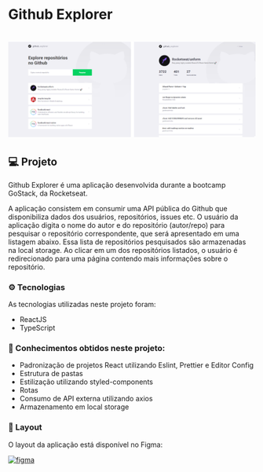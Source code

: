 # Github Explorer

<h1 align="center">
    <img src="./src/assets/banner.png">
</h1>

## 💻 Projeto

Github Explorer é uma aplicação desenvolvida durante a bootcamp GoStack, da Rocketseat.

A aplicação consistem em consumir uma API pública do Github que disponibiliza dados dos usuários, repositórios, issues etc. O usuário da aplicação digita o nome do autor e do repositório (autor/repo) para pesquisar o repositório correspondente, que será apresentado em uma listagem abaixo. Essa lista de repositórios pesquisados são armazenadas na local storage. Ao clicar em um dos repositórios listados, o usuário é redirecionado para uma página contendo mais informações sobre o repositório.


### ⚙️ Tecnologias

As tecnologias utilizadas neste projeto foram:

- ReactJS
- TypeScript


### 🚀 Conhecimentos obtidos neste projeto:
- Padronização de projetos React utilizando Eslint, Prettier e Editor Config
- Estrutura de pastas
- Estilização utilizando styled-components
- Rotas
- Consumo de API externa utilizando axios
- Armazenamento em local storage


### 🎨 Layout

O layout da aplicação está disponível no Figma:

<a href="https://www.figma.com/file/HOCmxfrElzLpI75LdzFLia/Github-Explorer?node-id=0%3A1">
  <img alt="figma" src="https://img.shields.io/badge/Acessar%20Layout%20-Figma-%2304D361">
</a>
